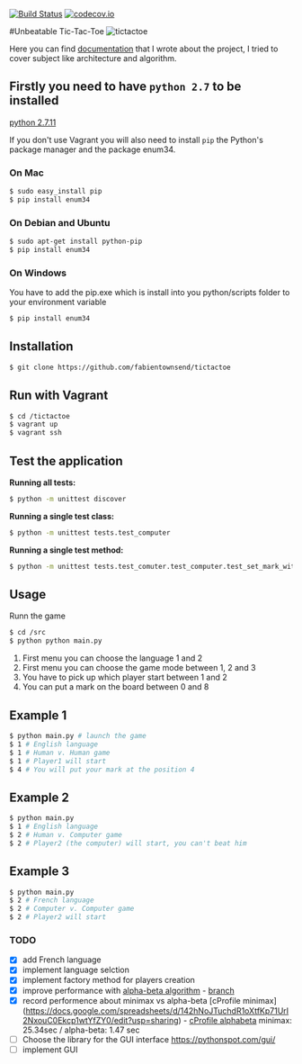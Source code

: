 [![Build Status](https://api.travis-ci.org/fabientownsend/tictactoe.svg?branch=master)](https://travis-ci.org/fabientownsend/tictactoe) 
[![codecov.io](https://codecov.io/github/fabientownsend/tictactoe/coverage.svg?branch=master)](https://codecov.io/github/fabientownsend/tictactoe?branch=master)

#Unbeatable Tic-Tac-Toe
![tictactoe](https://lh3.googleusercontent.com/-a9v5dd-AVfc/VqzalVGTb6I/AAAAAAAAF5A/rIYiW0SVVfU/w1406-h794-no/tictactoe.png)

Here you can find [documentation](https://github.com/fabientownsend/tictactoe/wiki) that I wrote about the project, I tried to cover subject like architecture and algorithm.

## Firstly you need to have `python 2.7` to be installed
[python 2.7.11](https://www.python.org/downloads/release/python-2711/)

If you don't use Vagrant you will also need to install `pip` the Python's package manager and the package enum34.

### On Mac
```bash
$ sudo easy_install pip
$ pip install enum34
```

### On Debian and Ubuntu
```bash
$ sudo apt-get install python-pip
$ pip install enum34
```

### On Windows
You have to add the pip.exe which is install into you python/scripts folder to your environment variable
```bash
$ pip install enum34
```

## Installation
```bash
$ git clone https://github.com/fabientownsend/tictactoe
```

## Run  with Vagrant
```bash
$ cd /tictactoe
$ vagrant up
$ vagrant ssh
```

## Test the application
**Running all tests:**
```bash
$ python -m unittest discover
```

**Running a single test class:**
```bash
$ python -m unittest tests.test_computer
```

**Running a single test method:**
```bash
$ python -m unittest tests.test_comuter.test_computer.test_set_mark_with_cross
```

## Usage
Runn the game
```bash
$ cd /src
$ python python main.py
```

1. First menu you can choose the language 1 and 2
2. First menu you can choose the game mode between 1, 2 and 3
3. You have to pick up which player start between 1 and 2
4. You can put a mark on the board between 0 and 8

## Example 1
```bash
$ python main.py # launch the game
$ 1 # English language
$ 1 # Human v. Human game
$ 1 # Player1 will start
$ 4 # You will put your mark at the position 4
```

## Example 2
```bash
$ python main.py
$ 1 # English language
$ 2 # Human v. Computer game
$ 2 # Player2 (the computer) will start, you can't beat him
```

## Example 3
```bash
$ python main.py
$ 2 # French language
$ 2 # Computer v. Computer game
$ 2 # Player2 will start
```
### TODO
- [x] add French language
- [x] implement language selction
- [x] implement factory method for players creation
- [x] improve performance with [alpha-beta algorithm](https://en.wikipedia.org/wiki/Alpha%E2%80%93beta_pruning) - [branch](https://github.com/fabientownsend/tictactoe/tree/alphabeta)
- [x] record performence about minimax vs alpha-beta [cProfile minimax] (https://docs.google.com/spreadsheets/d/142hNoJTuchdR1oXtfKp71UrI2NxouC0Ekcp1wtYfZY0/edit?usp=sharing) - [cProfile alphabeta](https://docs.google.com/spreadsheets/d/18xmI5Ml5UHv4H8bwSKY4kKYKZGEvn5HRRG01psGpQxk/edit?usp=sharing) minimax: 25.34sec / alpha-beta: 1.47 sec
- [ ] Choose the library for the GUI interface https://pythonspot.com/gui/
- [ ] implement GUI
